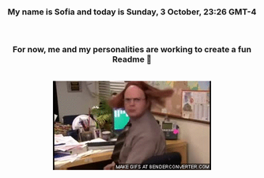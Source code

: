 


<div align="center">
<h3 >My name is Sofia and today is Sunday, 3 October, 23:26 GMT-4</h3><br>
<h3 >For now, me and my personalities are working to create a fun Readme 👋
</h3><br>
<img src='img/dwight.gif' alt='working...'/>
</div>
